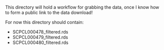This directory will hold a workflow for grabbing the data, once I know how to form a public link to the data download!

For now this directory should contain:
- SCPCL000478_filtered.rds
- SCPCL000479_filtered.rds
- SCPCL000480_filtered.rds
